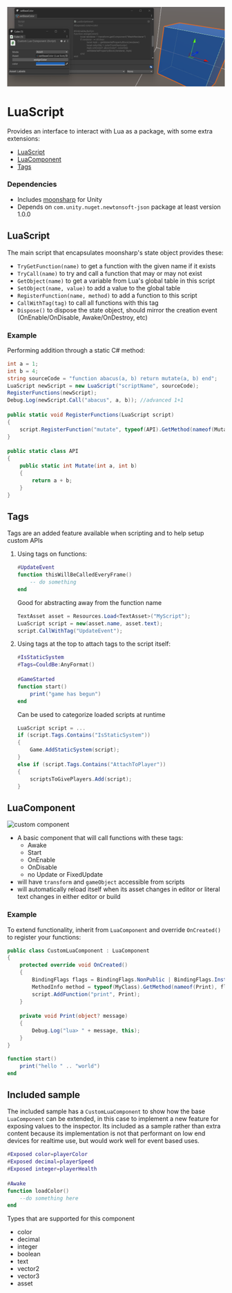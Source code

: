![Alt text](image.png)
# LuaScript
Provides an interface to interact with Lua as a package, with some extra extensions:
- [LuaScript](https://github.com/popcron-games/com.popcron-games.luascript#luascript)
- [LuaComponent](https://github.com/popcron-games/com.popcron-games.luascript#luacomponent)
- [Tags](https://github.com/popcron-games/com.popcron-games.luascript#tags)

### Dependencies
- Includes [moonsharp](https://github.com/moonsharp-devs/moonsharp) for Unity
- Depends on `com.unity.nuget.newtonsoft-json` package at least version 1.0.0

## LuaScript
The main script that encapsulates moonsharp's state object provides these:
- `TryGetFunction(name)` to get a function with the given name if it exists
- `TryCall(name)` to try and call a function that may or may not exist
- `GetObject(name)` to get a variable from Lua's global table in this script
- `SetObject(name, value)` to add a value to the global table
- `RegisterFunction(name, method)` to add a function to this script
- `CallWithTag(tag)` to call all functions with this tag
- `Dispose()` to dispose the state object, should mirror the creation event (OnEnable/OnDisable, Awake/OnDestroy, etc)

### Example
Performing addition through a static C# method:
```cs
int a = 1;
int b = 4;
string sourceCode = "function abacus(a, b) return mutate(a, b) end";
LuaScript newScript = new LuaScript("scriptName", sourceCode);
RegisterFunctions(newScript);
Debug.Log(newScript.Call("abacus", a, b)); //advanced 1+1

public static void RegisterFunctions(LuaScript script)
{
    script.RegisterFunction("mutate", typeof(API).GetMethod(nameof(Mutate)));
}

public static class API
{
    public static int Mutate(int a, int b) 
    {
        return a + b;
    }
}
```

## Tags
Tags are an added feature available when scripting and to help setup custom APIs
1. Using tags on functions:
    ```lua
    #UpdateEvent
    function thisWillBeCalledEveryFrame()
        -- do something
    end
    ```
    Good for abstracting away from the function name
    ```cs
    TextAsset asset = Resources.Load<TextAsset>("MyScript");
    LuaScript script = new(asset.name, asset.text);
    script.CallWithTag("UpdateEvent");
    ```
2. Using tags at the top to attach tags to the script itself:
    ```lua
    #IsStaticSystem
    #Tags=CouldBe:AnyFormat()

    #GameStarted
    function start()
        print("game has begun")
    end
    ```
    Can be used to categorize loaded scripts at runtime
    ```cs
    LuaScript script = ...
    if (script.Tags.Contains("IsStaticSystem"))
    {
        Game.AddStaticSystem(script);
    }
    else if (script.Tags.Contains("AttachToPlayer"))
    {
        scriptsToGivePlayers.Add(script);
    }
    ```

## LuaComponent
![custom component](https://media.discordapp.net/attachments/860402958692122645/1144694349171531826/image.png)

- A basic component that will call functions with these tags:
  - Awake
  - Start
  - OnEnable
  - OnDisable
  - no Update or FixedUpdate
- will have `transform` and `gameObject` accessible from scripts
- will automatically reload itself when its asset changes in editor or literal text changes in either editor or build

### Example
To extend functionality, inherit from `LuaComponent` and override `OnCreated()` to register your functions:
```cs
public class CustomLuaComponent : LuaComponent
{
    protected override void OnCreated()
    {
        BindingFlags flags = BindingFlags.NonPublic | BindingFlags.Instance;
        MethodInfo method = typeof(MyClass).GetMethod(nameof(Print), flags);
        script.AddFunction("print", Print);
    }

    private void Print(object? message)
    {
        Debug.Log("lua> " + message, this);
    }
}
```
```lua
function start()
    print("hello " .. "world")
end
```

## Included sample
The included sample has a `CustomLuaComponent` to show how the base `LuaComponent` can be extended, in this case to implement a new feature for exposing values to the inspector. Its included as a sample rather than extra content because its implementation is not that performant on low end devices for realtime use, but would work well for event based uses.
```lua
#Exposed color=playerColor
#Exposed decimal=playerSpeed
#Exposed integer=playerHealth

#Awake
function loadColor()
    --do something here
end
```

Types that are supported for this component
* color
* decimal
* integer
* boolean
* text
* vector2
* vector3
* asset
